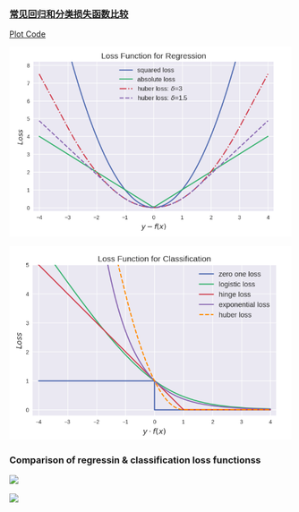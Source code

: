 ### [常见回归和分类损失函数比较](http://www.cnblogs.com/massquantity/p/8964029.html)
[Plot Code](http://nbviewer.jupyter.org/github/massquantity/Loss-Functions/blob/master/Loss%20Function%20Plot.ipynb)

![](https://raw.githubusercontent.com/massquantity/Loss-Functions/master/Regression.png)

![](https://raw.githubusercontent.com/massquantity/Loss-Functions/master/Classification.png)

### Comparison of regressin & classification loss functionss


![](https://upload-images.jianshu.io/upload_images/2236479-0fb9a7d55ebd37f6.png?imageMogr2/auto-orient/strip|imageView2/2/w/1012/format/webp)

![](https://upload-images.jianshu.io/upload_images/2236479-3e3bd535510a36ef.jpg?imageMogr2/auto-orient/strip|imageView2/2/w/780/format/webp)
